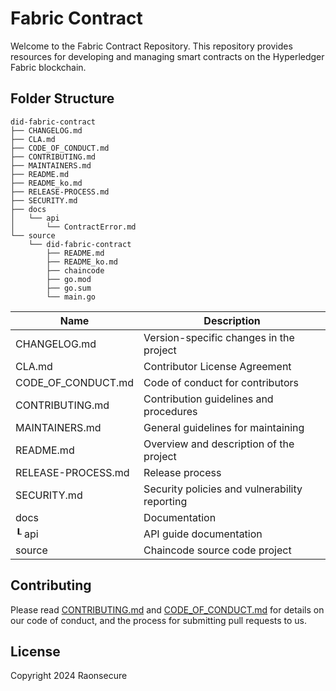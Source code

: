 # Fabric Contract
Welcome to the Fabric Contract Repository. 
This repository provides resources for developing and managing smart contracts on the Hyperledger Fabric blockchain.

## Folder Structure
```
did-fabric-contract
├── CHANGELOG.md
├── CLA.md
├── CODE_OF_CONDUCT.md
├── CONTRIBUTING.md
├── MAINTAINERS.md
├── README.md
├── README_ko.md
├── RELEASE-PROCESS.md
├── SECURITY.md
├── docs
│   └── api
│       └── ContractError.md 
└── source
    └── did-fabric-contract
        ├── README.md
        ├── README_ko.md
        ├── chaincode
        ├── go.mod
        ├── go.sum
        └── main.go
```

| Name                    | Description                                     |
| ----------------------- | ----------------------------------------------- |
| CHANGELOG.md            | Version-specific changes in the project         |
| CLA.md                  | Contributor License Agreement                   |
| CODE_OF_CONDUCT.md      | Code of conduct for contributors                |
| CONTRIBUTING.md         | Contribution guidelines and procedures          |
| MAINTAINERS.md          | General guidelines for maintaining              |
| README.md               | Overview and description of the project         |
| RELEASE-PROCESS.md      | Release process                                 |
| SECURITY.md             | Security policies and vulnerability reporting   |
| docs                    | Documentation                                   |
| ┖ api                   | API guide documentation                         |
| source                  | Chaincode source code project                   |

## Contributing

Please read [CONTRIBUTING.md](CONTRIBUTING.md) and [CODE_OF_CONDUCT.md](CODE_OF_CONDUCT.md) for details on our code of conduct, and the process for submitting pull requests to us.


## License
Copyright 2024 Raonsecure